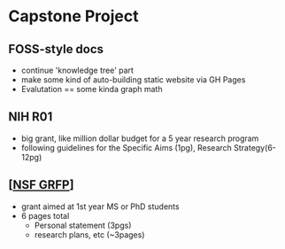 # Capstone Project 

## FOSS-style docs
- continue 'knowledge tree' part
- make some kind of auto-building static website via GH Pages
- Evalutation == some kinda graph math 
   
##  NIH R01 
 -  big grant, like million dollar budget for a 5 year research program
 -  following guidelines for the Specific Aims (1pg), Research Strategy(6-12pg)
   
##  [[NSF GRFP]]
-  grant aimed at 1st year MS or PhD students 
-  6 pages total
   -  Personal statement (3pgs)
   -  research plans, etc (~3pages)


[//begin]: # "Autogenerated link references for markdown compatibility"
[NSF GRFP]: <../../../NSF GRFP.md> "NSF GRFP"
[//end]: # "Autogenerated link references"

